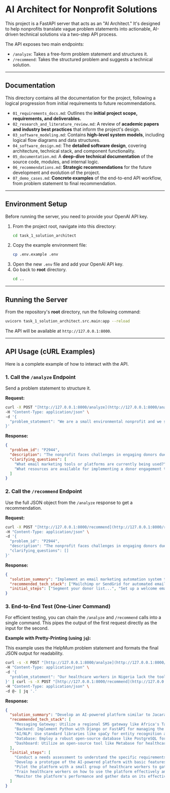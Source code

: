# AI Architect for Nonprofit Solutions

This project is a FastAPI server that acts as an "AI Architect." It's designed to help nonprofits translate vague problem statements into actionable, AI-driven technical solutions via a two-step API process.

The API exposes two main endpoints:

  - `/analyze`: Takes a free-form problem statement and structures it.
  - `/recommend`: Takes the structured problem and suggests a technical solution.

-----

## Documentation

This directory contains all the documentation for the project, following a logical progression from initial requirements to future recommendations.

* `01_requirements_docs.md`: Outlines the **initial project scope, requirements, and deliverables.**
* `02_research_and_literature_review.md`: A review of **academic papers and industry best practices** that inform the project's design.
* `03_software_modeling.md`: Contains **high-level system models**, including logical flow diagrams and data structures.
* `04_software_design.md`: The **detailed software design**, covering architecture, technical stack, and component functionality.
* `05_documentation.md`: A **deep-dive technical documentation** of the source code, modules, and internal logic.
* `06_recommendations.md`: **Strategic recommendations** for the future development and evolution of the project.
* `07_demo_cases.md`: **Concrete examples** of the end-to-end API workflow, from problem statement to final recommendation.

-----

## Environment Setup

Before running the server, you need to provide your OpenAI API key.

1.  From the project root, navigate into this directory: 
    ```bash
    cd task_1_solution_architect  
    ```
2.  Copy the example environment file:
    ```bash
    cp .env.example .env
    ```
3.  Open the new `.env` file and add your OpenAI API key.
4.  Go back to **root** directory.
    ```bash
    cd ..
    ```

-----

## Running the Server

From the repository's **root** directory, run the following command:

```bash
uvicorn task_1_solution_architect.src.main:app --reload
````

The API will be available at `http://127.0.0.1:8000`.

-----

## API Usage (cURL Examples)

Here is a complete example of how to interact with the API.

### 1\. Call the `/analyze` Endpoint

Send a problem statement to structure it.

**Request:**

```bash
curl -X POST "[http://127.0.0.1:8000/analyze](http://127.0.0.1:8000/analyze)" \
-H "Content-Type: application/json" \
-d '{
  "problem_statement": "We are a small environmental nonprofit and we struggle to keep our donors engaged. Our email open rates are low and we do not have a clear way to track interactions."
}'
```

**Response:**

```json
{
  "problem_id": "P2944",
  "description": "The nonprofit faces challenges in engaging donors due to low email open rates and lack of interaction tracking.",
  "clarifying_questions": [
    "What email marketing tools or platforms are currently being used?",
    "What resources are available for implementing a donor engagement tracking system?"
  ]
}
```

### 2\. Call the `/recommend` Endpoint

Use the full JSON object from the `/analyze` response to get a recommendation.

**Request:**

```bash
curl -X POST "[http://127.0.0.1:8000/recommend](http://127.0.0.1:8000/recommend)" \
-H "Content-Type: application/json" \
-d '{
  "problem_id": "P2944",
  "description": "The nonprofit faces challenges in engaging donors due to low email open rates and lack of interaction tracking.",
  "clarifying_questions": []
}'
```

**Response:**

```json
{
  "solution_summary": "Implement an email marketing automation system to increase donor engagement...",
  "recommended_tech_stack": ["Mailchimp or SendGrid for automated email campaigns...", "Google Analytics for tracking..."],
  "initial_steps": ["Segment your donor list...", "Set up a welcome email series..."]
}
```

### 3\. End-to-End Test (One-Liner Command)

For efficient testing, you can chain the `/analyze` and `/recommend` calls into a single command. This pipes the output of the first request directly as the input for the second.

**Example with Pretty-Printing (using `jq`):**

This example uses the HelpMum problem statement and formats the final JSON output for readability.

```bash
curl -s -X POST "[http://127.0.0.1:8000/analyze](http://127.0.0.1:8000/analyze)" \
-H "Content-Type: application/json" \
-d '{
  "problem_statement": "Our healthcare workers in Nigeria lack the tools to quickly identify high-risk pregnancies. We need an AI-powered system that helps them stratify risk levels early in antenatal care, so they can provide the right tailored support for each mother and prevent complications."
}' | curl -s -X POST "[http://127.0.0.1:8000/recommend](http://127.0.0.1:8000/recommend)" \
-H "Content-Type: application/json" \
-d @- | jq '.'
```

**Response:**

```json
{
  "solution_summary": "Develop an AI-powered platform similar to Jacaranda Health's PROMPTS to assist healthcare workers in identifying high-risk pregnancies quickly.",
  "recommended_tech_stack": [
    "Messaging Gateway: Utilize a regional SMS gateway like Africa's Talking for reliable and cost-effective communication.",
    "Backend: Implement Python with Django or FastAPI for managing the platform's logic and data.",
    "AI/NLP: Use standard libraries like spaCy for entity recognition and Scikit-learn for text classification models.",
    "Database: Employ a robust open-source database like PostgreSQL for securely handling patient data.",
    "Dashboard: Utilize an open-source tool like Metabase for healthcare workers to view flagged cases and patient history."
  ],
  "initial_steps": [
    "Conduct a needs assessment to understand the specific requirements of healthcare workers in Nigeria for identifying high-risk pregnancies.",
    "Develop a prototype of the AI-powered platform with basic features to demonstrate its functionality and potential impact.",
    "Pilot the platform with a small group of healthcare workers to gather feedback and iterate on the design based on their input.",
    "Train healthcare workers on how to use the platform effectively and integrate it into their existing workflow.",
    "Monitor the platform's performance and gather data on its effectiveness in identifying high-risk pregnancies for continuous improvement."
  ]
}
```